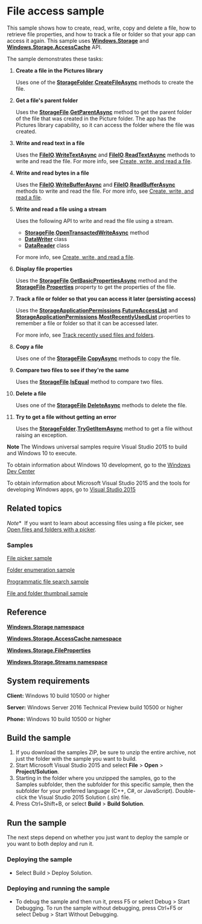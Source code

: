 <!---
  category: FilesFoldersAndLibraries
  samplefwlink: http://go.microsoft.com/fwlink/p/?LinkId=619995
--->

# File access sample

This sample shows how to create, read, write, copy and delete a file, how to retrieve file properties, and how to track a file or folder so that your app can access it again. This sample uses [**Windows.Storage**](http://msdn.microsoft.com/library/windows/apps/br227346) and [**Windows.Storage.AccessCache**](http://msdn.microsoft.com/library/windows/apps/br207498) API.

The sample demonstrates these tasks:

1.  **Create a file in the Pictures library**

    Uses one of the [**StorageFolder**](http://msdn.microsoft.com/library/windows/apps/br227230).[**CreateFileAsync**](http://msdn.microsoft.com/library/windows/apps/br227249) methods to create the file.

2.  **Get a file's parent folder**

    Uses the [**StorageFile**](http://msdn.microsoft.com/library/windows/apps/br227171).[**GetParentAsync**](http://msdn.microsoft.com/library/windows/apps/dn298477) method to get the parent folder of the file that was created in the Picture folder. The app has the Pictures library capability, so it can access the folder where the file was created.

3.  **Write and read text in a file**

    Uses the [**FileIO**](http://msdn.microsoft.com/library/windows/apps/hh701440).[**WriteTextAsync**](http://msdn.microsoft.com/library/windows/apps/hh701505) and [**FileIO**](http://msdn.microsoft.com/library/windows/apps/hh701440).[**ReadTextAsync**](http://msdn.microsoft.com/library/windows/apps/hh701482) methods to write and read the file. For more info, see [Create, write, and read a file](https://msdn.microsoft.com/library/windows/apps/mt185401).

4.  **Write and read bytes in a file**

    Uses the [**FileIO**](http://msdn.microsoft.com/library/windows/apps/hh701440).[**WriteBufferAsync**](http://msdn.microsoft.com/library/windows/apps/hh701490) and [**FileIO**](http://msdn.microsoft.com/library/windows/apps/hh701440).[**ReadBufferAsync**](http://msdn.microsoft.com/library/windows/apps/hh701468) methods to write and read the file. For more info, see [Create, write, and read a file](https://msdn.microsoft.com/library/windows/apps/mt185401).

5.  **Write and read a file using a stream**

    Uses the following API to write and read the file using a stream.

    -   [**StorageFile**](http://msdn.microsoft.com/library/windows/apps/br227171).[**OpenTransactedWriteAsync**](http://msdn.microsoft.com/library/windows/apps/hh996766) method
    -   [**DataWriter**](http://msdn.microsoft.com/library/windows/apps/br208154) class
    -   [**DataReader**](http://msdn.microsoft.com/library/windows/apps/br208119) class

    For more info, see [Create, write, and read a file](https://msdn.microsoft.com/library/windows/apps/mt185401).

6.  **Display file properties**

    Uses the [**StorageFile**](http://msdn.microsoft.com/library/windows/apps/br227171).[**GetBasicPropertiesAsync**](http://msdn.microsoft.com/library/windows/apps/hh701737) method and the [**StorageFile**](http://msdn.microsoft.com/library/windows/apps/br227171).[**Properties**](http://msdn.microsoft.com/library/windows/apps/br227225) property to get the properties of the file.

7.  **Track a file or folder so that you can access it later (persisting access)**

    Uses the [**StorageApplicationPermissions**](http://msdn.microsoft.com/library/windows/apps/br207456).[**FutureAccessList**](http://msdn.microsoft.com/library/windows/apps/br207457) and [**StorageApplicationPermissions**](http://msdn.microsoft.com/library/windows/apps/br207456).[**MostRecentlyUsedList**](http://msdn.microsoft.com/library/windows/apps/br207458) properties to remember a file or folder so that it can be accessed later.

    For more info, see [Track recently used files and folders](https://msdn.microsoft.com/library/windows/apps/mt186452).

8.  **Copy a file**

    Uses one of the [**StorageFile**](http://msdn.microsoft.com/library/windows/apps/br227171).[**CopyAsync**](http://msdn.microsoft.com/library/windows/apps/br227190) methods to copy the file.

9.  **Compare two files to see if they're the same**

    Uses the [**StorageFile**](http://msdn.microsoft.com/library/windows/apps/br227171).[**IsEqual**](http://msdn.microsoft.com/library/windows/apps/dn298484) method to compare two files.

10. **Delete a file**

    Uses one of the [**StorageFile**](http://msdn.microsoft.com/library/windows/apps/br227171).[**DeleteAsync**](http://msdn.microsoft.com/library/windows/apps/br227199) methods to delete the file.

11. **Try to get a file without getting an error**

    Uses the [**StorageFolder**](http://msdn.microsoft.com/library/windows/apps/br227230).[**TryGetItemAsync**](http://msdn.microsoft.com/library/windows/apps/dn251721) method to get a file without raising an exception.

**Note** The Windows universal samples require Visual Studio 2015 to build and Windows 10 to execute.
 
To obtain information about Windows 10 development, go to the [Windows Dev Center](http://go.microsoft.com/fwlink/?LinkID=532421)

To obtain information about Microsoft Visual Studio 2015 and the tools for developing Windows apps, go to [Visual Studio 2015](http://go.microsoft.com/fwlink/?LinkID=532422)

## Related topics

*Note**  If you want to learn about accessing files using a file picker, see [Open files and folders with a picker](https://msdn.microsoft.com/library/windows/apps/mt186456).

### Samples

[File picker sample](http://go.microsoft.com/fwlink/p/?linkid=231464)

[Folder enumeration sample](http://go.microsoft.com/fwlink/p/?linkid=231512)

[Programmatic file search sample](http://go.microsoft.com/fwlink/p/?linkid=231532)

[File and folder thumbnail sample](http://go.microsoft.com/fwlink/p/?linkid=231522)

## Reference

[**Windows.Storage namespace**](http://msdn.microsoft.com/library/windows/apps/br227346)

[**Windows.Storage.AccessCache namespace**](http://msdn.microsoft.com/library/windows/apps/br207498)

[**Windows.Storage.FileProperties**](http://msdn.microsoft.com/library/windows/apps/br207831)

[**Windows.Storage.Streams namespace**](http://msdn.microsoft.com/library/windows/apps/br241791)

## System requirements

**Client:** Windows 10 build 10500 or higher

**Server:** Windows Server 2016 Technical Preview build 10500 or higher

**Phone:** Windows 10 build 10500 or higher

## Build the sample

1. If you download the samples ZIP, be sure to unzip the entire archive, not just the folder with the sample you want to build. 
2. Start Microsoft Visual Studio 2015 and select **File** \> **Open** \> **Project/Solution**.
3. Starting in the folder where you unzipped the samples, go to the Samples subfolder, then the subfolder for this specific sample, then the subfolder for your preferred language (C++, C#, or JavaScript). Double-click the Visual Studio 2015 Solution (.sln) file.
4. Press Ctrl+Shift+B, or select **Build** \> **Build Solution**.

## Run the sample

The next steps depend on whether you just want to deploy the sample or you want to both deploy and run it.

### Deploying the sample

- Select Build > Deploy Solution. 

### Deploying and running the sample

- To debug the sample and then run it, press F5 or select Debug >  Start Debugging. To run the sample without debugging, press Ctrl+F5 or select Debug > Start Without Debugging. 

